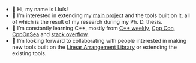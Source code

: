 - 👋 Hi, my name is Lluís!
- 👀 I’m interested in extending my [main project](https://github.com/LAL-project/) and the tools built on it, all of which is the result of my research during my Ph. D. thesis.
- 🌱 I’m constantly learning C++, mostly from [C++ weekly](https://www.youtube.com/c/lefticus1), [Cpp Con](https://www.youtube.com/user/CppCon), [CppOnSea](https://www.youtube.com/@cpponsea) and [stack overflow](https://stackoverflow.com/users/12075306/llualpu).
- 💞️ I’m looking forward to collaborating with people interested in making new tools built on the [Linear Arrangement Library](https://github.com/LAL-project/linear-arrangement-library) or extending the existing tools.

<!---
lluisalemanypuig/lluisalemanypuig is a ✨ special ✨ repository because its `README.md` (this file) appears on your GitHub profile.
You can click the Preview link to take a look at your changes.
--->
